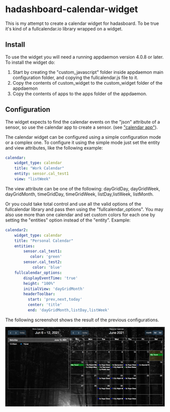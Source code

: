 # hadashboard-calendar-widget

This is my attempt to create a calendar widget for hadasboard. To be true
it's kind of a fullcalendar.io library wrapped on a widget.

## Install

To use the widget you will need a running appdaemon version 4.0.8 or later. To
install the widget do:

1. Start by creating the "custom_javascript" folder inside appdaemon main configuration folder,
and copying the fullcalendar.js file to it.
2. Copy the contents of custom_widget to the custom_widget folder of the appdaemon
3. Copy the contents of apps to the apps folder of the appdaemon.

## Configuration

The widget expects to find the calendar events on the "json" attribute of a sensor, so use the
calendar app to create a sensor. (see ["calendar app"](/apps/calendar/README.md)).

The calendar widget can be configured using a simple configuration mode or a complex one. To
configure it using the simple mode just set the entity and view attributes, like the following
example:

```yaml
calendar:
    widget_type: calendar
    title: "Work Calendar"
    entity: sensor.cal_test1
    view: "listWeek"
```
The view attribute can be one of the following: dayGridDay, dayGridWeek, dayGridMonth, timeGridDay, 
timeGridWeek, listDay,listWeek, listMonth.

Or you could take total control and use all the valid options of the fullcalendar library and pass
then using the "fullcalendar_options". You may also use more than one calendar and set custom colors
for each one by setting the "entities" option instead of the "entity". Example:

```yaml
calendar2:
    widget_type: calendar
    title: "Personal Calendar"
    entities:
        sensor.cal_test1: 
           color: 'green'
        sensor.cal_test2:
            color: 'blue'
    fullcalendar_options:
        displayEventTime: 'true'
        height: "100%"
        initialView: 'dayGridMonth'
        headerToolbar: 
          start: 'prev,next,today'
          center: 'title'
          end: 'dayGridMonth,listDay,listWeek'
```

The following screenshot shows the result of the previous configurations.

![screenshot](screenshot.png)



